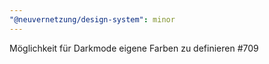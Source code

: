 ```yaml
---
"@neuvernetzung/design-system": minor
---
```


Möglichkeit für Darkmode eigene Farben zu definieren #709
